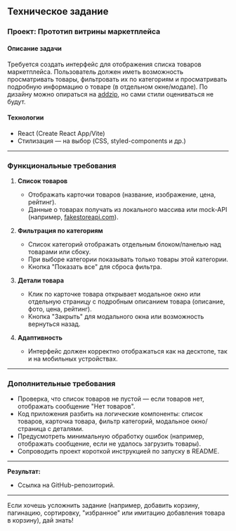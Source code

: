 ## Техническое задание  
### Проект: Прототип витрины маркетплейса

#### Описание задачи

Требуется создать интерфейс для отображения списка товаров маркетплейса. Пользователь должен иметь возможность просматривать товары, фильтровать их по категориям и просматривать подробную информацию о товаре (в отдельном окне/модале). По дизайну можно опираться на [addzip](https://addzip.ru/), но сами стили оцениваться не будут.

#### Технологии  
- React (Create React App/Vite)
- Стилизация — на выбор (CSS, styled-components и др.)

---

### Функциональные требования

1. **Список товаров**
   - Отображать карточки товаров (название, изображение, цена, рейтинг).
   - Данные о товарах получать из локального массива или mock-API (например, [fakestoreapi.com](https://fakestoreapi.com)).
   
2. **Фильтрация по категориям**  
   - Список категорий отображать отдельным блоком/панелью над товарами или сбоку.
   - При выборе категории показывать только товары этой категории.
   - Кнопка "Показать все" для сброса фильтра.

3. **Детали товара**  
   - Клик по карточке товара открывает модальное окно или отдельную страницу с подробным описанием товара (описание, фото, цена, рейтинг).
   - Кнопка "Закрыть" для модального окна или возможность вернуться назад.

4. **Адаптивность**
   - Интерфейс должен корректно отображаться как на десктопе, так и на мобильных устройствах.

---

### Дополнительные требования

- Проверка, что список товаров не пустой — если товаров нет, отображать сообщение "Нет товаров".
- Код приложения разбить на логические компоненты: список товаров, карточка товара, фильтр категорий, модальное окно/страница с деталями.
- Предусмотреть минимальную обработку ошибок (например, отображать сообщение, если не удалось загрузить товары).
- Сопроводить проект короткой инструкцией по запуску в README.

---

**Результат:**  
- Ссылка на GitHub-репозиторий.

---

Если хочешь усложнить задание (например, добавить корзину, пагинацию, сортировку, "избранное" или имитацию добавления товара в корзину), дай знать!
